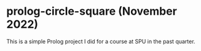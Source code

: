 # prolog-circle-square (November 2022)
This is a simple Prolog project I did for a course at SPU in the past quarter.
